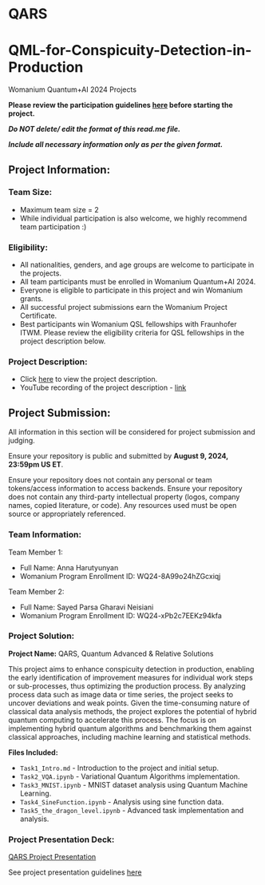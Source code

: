 # QARS
# QML-for-Conspicuity-Detection-in-Production
Womanium Quantum+AI 2024 Projects

**Please review the participation guidelines [here](https://github.com/womanium-quantum/Quantum-AI-2024) before starting the project.**

_**Do NOT delete/ edit the format of this read.me file.**_

_**Include all necessary information only as per the given format.**_

## Project Information:

### Team Size:
  - Maximum team size = 2
  - While individual participation is also welcome, we highly recommend team participation :)

### Eligibility:
  - All nationalities, genders, and age groups are welcome to participate in the projects.
  - All team participants must be enrolled in Womanium Quantum+AI 2024.
  - Everyone is eligible to participate in this project and win Womanium grants.
  - All successful project submissions earn the Womanium Project Certificate.
  - Best participants win Womanium QSL fellowships with Fraunhofer ITWM. Please review the eligibility criteria for QSL fellowships in the project description below.

### Project Description:
  - Click [here](https://drive.google.com/file/d/1AcctFeXjchtEhYzPUsHpP_b4HGlI4kq9/view?usp=sharing) to view the project description.
  - YouTube recording of the project description - [link](https://youtu.be/Ac1ihFcTRTc?si=i6AIVfQQh8ymYQYp)

## Project Submission:
All information in this section will be considered for project submission and judging.

Ensure your repository is public and submitted by **August 9, 2024, 23:59pm US ET**.

Ensure your repository does not contain any personal or team tokens/access information to access backends. Ensure your repository does not contain any third-party intellectual property (logos, company names, copied literature, or code). Any resources used must be open source or appropriately referenced.

### Team Information:
Team Member 1:
 - Full Name: Anna Harutyunyan
 - Womanium Program Enrollment ID: WQ24-8A99o24hZGcxiqj


Team Member 2:
 - Full Name: Sayed Parsa Gharavi Neisiani
 - Womanium Program Enrollment ID: WQ24-xPb2c7EEKz94kfa


### Project Solution:
**Project Name:** QARS, Quantum Advanced & Relative Solutions

This project aims to enhance conspicuity detection in production, enabling the early identification of improvement measures for individual work steps or sub-processes, thus optimizing the production process. By analyzing process data such as image data or time series, the project seeks to uncover deviations and weak points. Given the time-consuming nature of classical data analysis methods, the project explores the potential of hybrid quantum computing to accelerate this process. The focus is on implementing hybrid quantum algorithms and benchmarking them against classical approaches, including machine learning and statistical methods.

**Files Included:**
- `Task1_Intro.md` - Introduction to the project and initial setup.
- `Task2_VQA.ipynb` - Variational Quantum Algorithms implementation.
- `Task3_MNIST.ipynb` - MNIST dataset analysis using Quantum Machine Learning.
- `Task4_SineFunction.ipynb` - Analysis using sine function data.
- `Task5_the_dragon_level.ipynb` - Advanced task implementation and analysis.

### Project Presentation Deck:
[QARS Project Presentation](https://www.canva.com/design/DAGNKCX_Bek/UdZX23_Zz9BEFtqDuty9Rg/edit?utm_content=DAGNKCX_Bek&utm_campaign=designshare&utm_medium=link2&utm_source=sharebutton)

See project presentation guidelines [here](https://docs.google.com/document/d/13nWF8AxFAfFYTWEYPT3BpPdYkqtxxSAjmuXj_zcMh-E/edit?usp=sharing)
